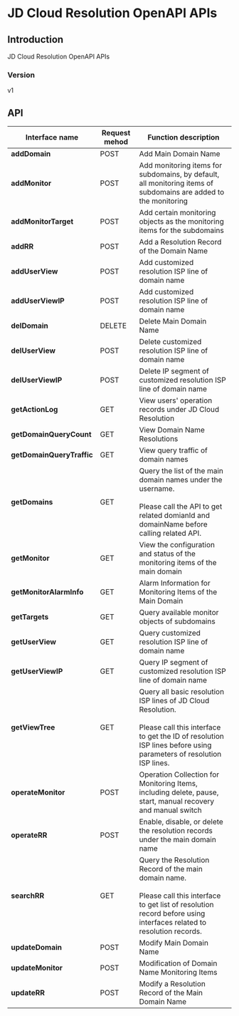 # JD Cloud Resolution OpenAPI APIs


## Introduction
JD Cloud Resolution OpenAPI APIs


### Version
v1


## API
|Interface name|Request mehod|Function description|
|---|---|---|
|**addDomain**|POST|Add Main Domain Name|
|**addMonitor**|POST|Add monitoring items for subdomains, by default, all monitoring items of subdomains are added to the monitoring|
|**addMonitorTarget**|POST|Add certain monitoring objects as the monitoring items for the subdomains|
|**addRR**|POST|Add a Resolution Record of the Domain Name|
|**addUserView**|POST|Add customized resolution ISP line of domain name|
|**addUserViewIP**|POST|Add customized resolution ISP line of domain name|
|**delDomain**|DELETE|Delete Main Domain Name|
|**delUserView**|POST|Delete customized resolution ISP line of domain name|
|**delUserViewIP**|POST|Delete IP segment of customized resolution ISP line of domain name|
|**getActionLog**|GET|View users' operation records under JD Cloud Resolution|
|**getDomainQueryCount**|GET|View Domain Name Resolutions|
|**getDomainQueryTraffic**|GET|View query traffic of domain names|
|**getDomains**|GET|Query the list of the main domain names under the username. <br>    </br>Please call the API to get related domianId and domainName before calling related API. </br>|
|**getMonitor**|GET|View the configuration and status of the monitoring items of the main domain|
|**getMonitorAlarmInfo**|GET|Alarm Information for Monitoring Items of the Main Domain|
|**getTargets**|GET|Query available monitor objects of subdomains|
|**getUserView**|GET|Query customized resolution ISP line of domain name|
|**getUserViewIP**|GET|Query IP segment of customized resolution ISP line of domain name|
|**getViewTree**|GET|Query all basic resolution ISP lines of JD Cloud Resolution. <br></br>Please call this interface to get the ID of resolution ISP lines before using parameters of resolution ISP lines. </br>|
|**operateMonitor**|POST|Operation Collection for Monitoring Items, including delete, pause, start, manual recovery and manual switch|
|**operateRR**|POST|Enable, disable, or delete the resolution records under the main domain name|
|**searchRR**|GET|Query the Resolution Record of the main domain name. <br></br>Please call this interface to get list of resolution record before using interfaces related to resolution records. </br>|
|**updateDomain**|POST|Modify Main Domain Name|
|**updateMonitor**|POST|Modification of Domain Name Monitoring Items|
|**updateRR**|POST|Modify a Resolution Record of the Main Domain Name|
